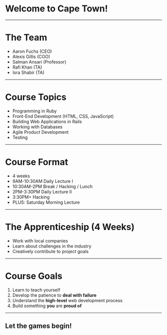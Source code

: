 # Welcome to Cape Town!

---

# The Team

* Aaron Fuchs (CEO)
* Alexis Gillis (COO)
* Salman Ansari (Professor)
* Rafi Khan (TA)
* Isra Shabir (TA)

---

# Course Topics

* Programming in Ruby
* Front-End Development (HTML, CSS, JavaScript)
* Building Web Applications in Rails
* Working with Databases
* Agile Product Development
* Testing

---

# Course Format

* 4 weeks
* 9AM-10:30AM Daily Lecture I
* 10:30AM-2PM Break / Hacking / Lunch
* 2PM-3:30PM Daily Lecture II
* 3:30PM+ Hacking
* PLUS: Saturday Morning Lecture

---

# The Apprenticeship (4 Weeks)

* Work with local companies
* Learn about challenges in the industry
* Creatively contribute to project goals

---

# Course Goals

1. Learn to teach yourself
2. Develop the patience to **deal with failure**
3. Understand the **high-level** web development process
4. Build something __you__ are **proud of**

---

## Let the games begin!